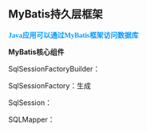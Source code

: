 ## MyBatis持久层框架

<font color=#0099ff face="楷体">**Java应用可以通过MyBatis框架访问数据库**</font>

**MyBatis核心组件**

SqlSessionFactoryBuilder：

SqlSessionFactory：生成

SqlSession：

SQLMapper：

<!--stackedit_data:
eyJoaXN0b3J5IjpbMjIwMzg4NzkwLDE1MzcxMjE3NjUsMTM5MT
I3NDI4MV19
-->